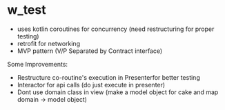 # w_test

* uses kotlin coroutines for concurrency (need restructuring for proper testing)
* retrofit for networking
* MVP pattern (V/P Separated by Contract interface)

Some Improvements:
* Restructure co-routine's execution in Presenterfor better testing
* Interactor for api calls (do just execute in presenter)
* Dont use domain class in view (make a model object for cake and map domain -> model object)

